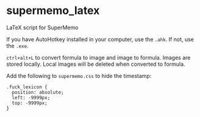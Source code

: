 # supermemo_latex
 LaTeX script for SuperMemo

If you have AutoHotkey installed in your computer, use the `.ahk`. If not, use the `.exe`.

`ctrl+alt+L` to convert formula to image and image to formula. Images are stored locally. Local images will be deleted when converted to formula.

Add the following to `supermemo.css` to hide the timestamp:

```
.fuck_lexicon {
  position: absolute;
  left: -9999px;
  top: -9999px;
}
```
